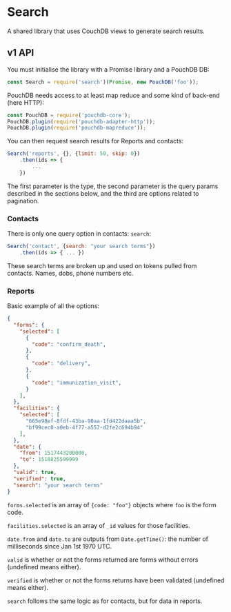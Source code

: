 # Search

A shared library that uses CouchDB views to generate search results.

## v1 API

You must initialise the library with a Promise library and a PouchDB DB:

```js
const Search = require('search')(Promise, new PouchDB('foo'));
```

PouchDB needs access to at least map reduce and some kind of back-end (here HTTP):

```js
const PouchDB = require('pouchdb-core');
PouchDB.plugin(require('pouchdb-adapter-http'));
PouchDB.plugin(require('pouchdb-mapreduce'));
```

You can then request search results for Reports and contacts:

```js
Search('reports', {}, {limit: 50, skip: 0})
    .then(ids => {
        ...
    })
```

The first parameter is the type, the second parameter is the query params described in the sections below, and the third are options related to pagination.

### Contacts

There is only one query option in contacts: `search`:

```js
Search('contact', {search: "your search terms"})
    .then(ids => { ... })
```

These search terms are broken up and used on tokens pulled from contacts. Names, dobs, phone numbers etc.

### Reports

Basic example of all the options:

```json
{
  "forms": {
    "selected": [
      {
        "code": "confirm_death",
      },
      {
        "code": "delivery",
      },
      {
        "code": "immunization_visit",
      }
    ],
  },
  "facilities": {
    "selected": [
      "665e98ef-8fdf-43ba-90aa-1fd422daaa5b",
      "bf99cec0-a0eb-4f77-a557-d2fe2c694b94"
    ],
  },
  "date": {
    "from": 1517443200000,
    "to": 1518825599999
  },
  "valid": true,
  "verified": true,
  "search": "your search terms"
}
```

`forms.selected` is an array of `{code: "foo"}` objects where `foo` is the form code.

`facilities.selected` is an array of `_id` values for those facilities.

`date.from` and `date.to` are outputs from `Date.getTime()`: the number of milliseconds since Jan 1st 1970 UTC.

`valid` is whether or not the forms returned are forms without errors (undefined means either).

`verified` is whether or not the forms returns have been validated (undefined means either).

`search` follows the same logic as for contacts, but for data in reports.

